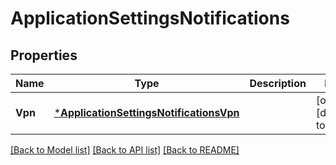 # ApplicationSettingsNotifications

## Properties
Name | Type | Description | Notes
------------ | ------------- | ------------- | -------------
**Vpn** | [***ApplicationSettingsNotificationsVpn**](ApplicationSettingsNotificationsVpn.md) |  | [optional] [default to null]

[[Back to Model list]](../README.md#documentation-for-models) [[Back to API list]](../README.md#documentation-for-api-endpoints) [[Back to README]](../README.md)

